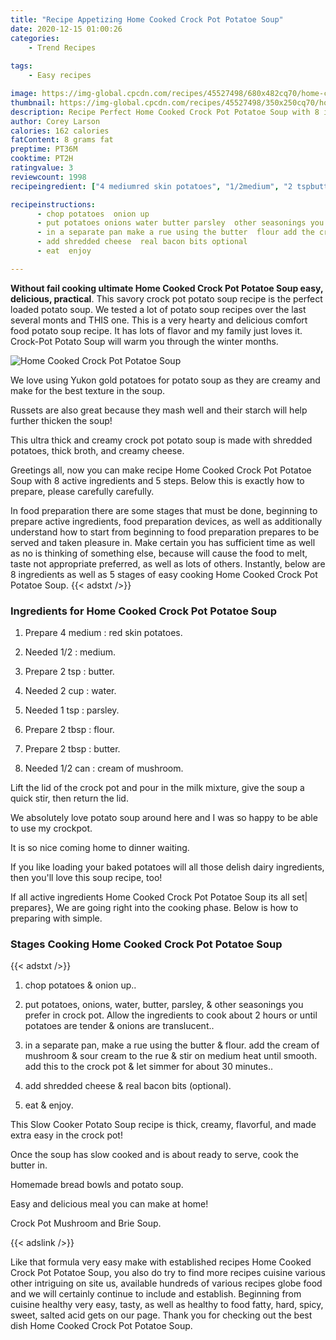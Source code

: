```yaml
---
title: "Recipe Appetizing Home Cooked Crock Pot Potatoe Soup"
date: 2020-12-15 01:00:26
categories:
    - Trend Recipes
    
tags:
    - Easy recipes

image: https://img-global.cpcdn.com/recipes/45527498/680x482cq70/home-cooked-crock-pot-potatoe-soup-recipe-main-photo.jpg
thumbnail: https://img-global.cpcdn.com/recipes/45527498/350x250cq70/home-cooked-crock-pot-potatoe-soup-recipe-main-photo.jpg
description: Recipe Perfect Home Cooked Crock Pot Potatoe Soup with 8 ingredients and 5 stages of easy cooking.
author: Corey Larson
calories: 162 calories
fatContent: 8 grams fat
preptime: PT36M
cooktime: PT2H
ratingvalue: 3
reviewcount: 1998
recipeingredient: ["4 mediumred skin potatoes", "1/2medium", "2 tspbutter", "2 cupwater", "1 tspparsley", "2 tbspflour", "2 tbspbutter", "1/2 cancream of mushroom"]

recipeinstructions: 
      - chop potatoes  onion up 
      - put potatoes onions water butter parsley  other seasonings you prefer in crock pot Allow the ingredients to cook about 2 hours or until potatoes are tender  onions are translucent 
      - in a separate pan make a rue using the butter  flour add the cream of mushroom  sour cream to the rue  stir on medium heat until smooth add this to the crock pot  let simmer for about 30 minutes 
      - add shredded cheese  real bacon bits optional 
      - eat  enjoy

---
```




**Without fail cooking ultimate Home Cooked Crock Pot Potatoe Soup easy, delicious, practical**. This savory crock pot potato soup recipe is the perfect loaded potato soup. We tested a lot of potato soup recipes over the last several monts and THIS one. This is a very hearty and delicious comfort food potato soup recipe. It has lots of flavor and my family just loves it. Crock-Pot Potato Soup will warm you through the winter months.


![Home Cooked Crock Pot Potatoe Soup](https://img-global.cpcdn.com/recipes/45527498/680x482cq70/home-cooked-crock-pot-potatoe-soup-recipe-main-photo.jpg "Home Cooked Crock Pot Potatoe Soup")



We love using Yukon gold potatoes for potato soup as they are creamy and make for the best texture in the soup.

Russets are also great because they mash well and their starch will help further thicken the soup!

This ultra thick and creamy crock pot potato soup is made with shredded potatoes, thick broth, and creamy cheese.


Greetings all, now you can make recipe Home Cooked Crock Pot Potatoe Soup with 8 active ingredients and 5 steps. Below this is exactly how to prepare, please carefully carefully.

In food preparation there are some stages that must be done, beginning to prepare active ingredients, food preparation devices, as well as additionally understand how to start from beginning to food preparation prepares to be served and taken pleasure in. Make certain you has sufficient time as well as no is thinking of something else, because will cause the food to melt, taste not appropriate preferred, as well as lots of others. Instantly, below are 8 ingredients as well as 5 stages of easy cooking Home Cooked Crock Pot Potatoe Soup.
{{< adstxt />}}

### Ingredients for Home Cooked Crock Pot Potatoe Soup


1. Prepare 4 medium : red skin potatoes.

1. Needed 1/2 : medium.

1. Prepare 2 tsp : butter.

1. Needed 2 cup : water.

1. Needed 1 tsp : parsley.

1. Prepare 2 tbsp : flour.

1. Prepare 2 tbsp : butter.

1. Needed 1/2 can : cream of mushroom.


Lift the lid of the crock pot and pour in the milk mixture, give the soup a quick stir, then return the lid.

We absolutely love potato soup around here and I was so happy to be able to use my crockpot.

It is so nice coming home to dinner waiting.

If you like loading your baked potatoes will all those delish dairy ingredients, then you&#39;ll love this soup recipe, too!


If all active ingredients Home Cooked Crock Pot Potatoe Soup its all set| prepares}, We are going right into the cooking phase. Below is how to preparing with simple.

### Stages Cooking Home Cooked Crock Pot Potatoe Soup

{{< adstxt />}}


1. chop potatoes &amp; onion up..



1. put potatoes, onions, water, butter, parsley, &amp; other seasonings you prefer in crock pot. Allow the ingredients to cook about 2 hours or until potatoes are tender &amp; onions are translucent..



1. in a separate pan, make a rue using the butter &amp; flour. add the cream of mushroom &amp; sour cream to the rue &amp; stir on medium heat until smooth. add this to the crock pot &amp; let simmer for about 30 minutes..



1. add shredded cheese &amp; real bacon bits (optional).



1. eat &amp; enjoy.




This Slow Cooker Potato Soup recipe is thick, creamy, flavorful, and made extra easy in the crock pot!

Once the soup has slow cooked and is about ready to serve, cook the butter in.

Homemade bread bowls and potato soup.

Easy and delicious meal you can make at home!

Crock Pot Mushroom and Brie Soup.


{{< adslink />}}

Like that formula very easy make with established recipes Home Cooked Crock Pot Potatoe Soup, you also do try to find more recipes cuisine various other intriguing on site us, available hundreds of various recipes globe food and we will certainly continue to include and establish. Beginning from cuisine healthy very easy, tasty, as well as healthy to food fatty, hard, spicy, sweet, salted acid gets on our page. Thank you for checking out the best dish Home Cooked Crock Pot Potatoe Soup.
